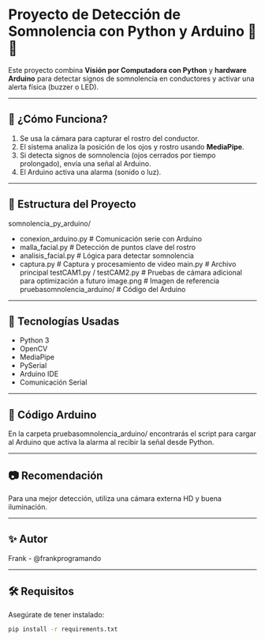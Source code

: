 # Proyecto de Detección de Somnolencia con Python y Arduino 🚗💤

Este proyecto combina **Visión por Computadora con Python** y **hardware Arduino** para detectar signos de somnolencia en conductores y activar una alerta física (buzzer o LED).

---

## 📸 ¿Cómo Funciona?

1. Se usa la cámara para capturar el rostro del conductor.
2. El sistema analiza la posición de los ojos y rostro usando **MediaPipe**.
3. Si detecta signos de somnolencia (ojos cerrados por tiempo prolongado), envía una señal al Arduino.
4. El Arduino activa una alarma (sonido o luz).

---

## 📁 Estructura del Proyecto
somnolencia_py_arduino/

- conexion_arduino.py # Comunicación serie con Arduino
- malla_facial.py # Detección de puntos clave del rostro
- analisis_facial.py # Lógica para detectar somnolencia
- captura.py # Captura y procesamiento de video
main.py # Archivo principal
testCAM1.py / testCAM2.py # Pruebas de cámara adicional para optimización a futuro
image.png # Imagen de referencia
pruebasomnolencia_arduino/ # Código del Arduino

---

## 🧠 Tecnologías Usadas

- Python 3
- OpenCV
- MediaPipe
- PySerial
- Arduino IDE
- Comunicación Serial

---

## 🤖 Código Arduino
En la carpeta pruebasomnolencia_arduino/ encontrarás el script para cargar al Arduino que activa la alarma al recibir la señal desde Python.

---

## 📷 Recomendación
Para una mejor detección, utiliza una cámara externa HD y buena iluminación.

---

## ✨ Autor
Frank - @frankprogramando

---
## 🛠 Requisitos

Asegúrate de tener instalado:

```bash
pip install -r requirements.txt




